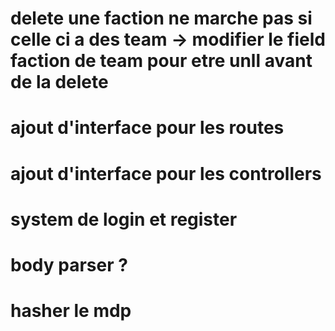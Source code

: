 # delete une faction ne marche pas si celle ci a des team -> modifier le field faction de team pour etre unll avant de la delete
# ajout d'interface pour les routes
# ajout d'interface pour les controllers
# system de login et register
# body parser ?
# hasher le mdp
